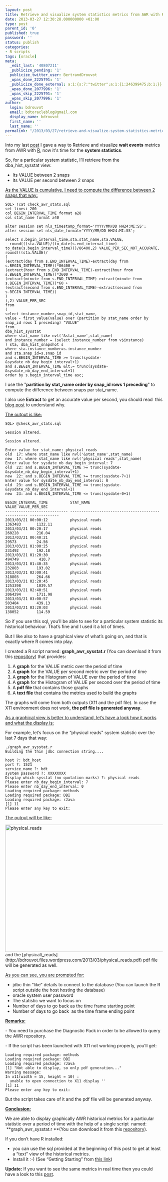 ```yaml
---
layout: post
title: Retrieve and visualize system statistics metrics from AWR with R
date: 2013-03-27 12:30:28.000000000 +01:00
type: post
parent_id: '0'
published: true
password: ''
status: publish
categories:
- R scripts
tags: [oracle]
meta:
  _edit_last: '40807211'
  _publicize_pending: '1'
  publicize_twitter_user: BertrandDrouvot
  _wpas_done_2225791: '1'
  _publicize_done_external: a:1:{s:7:"twitter";a:1:{i:246399475;b:1;}}
  _wpas_done_2077996: '1'
  _wpas_skip_2225791: '1'
  _wpas_skip_2077996: '1'
author:
  login: bdrouvot
  email: bdtoracleblog@gmail.com
  display_name: bdrouvot
  first_name: ''
  last_name: ''
permalink: "/2013/03/27/retrieve-and-visualize-system-statistics-metrics-from-awr-with-r/"
---
```


Into my last [post](http://bdrouvot.wordpress.com/2013/03/26/retrieve-and-visualize-wait-events-metrics-from-awr-with-r/ "Retrieve and visualize wait events metrics from AWR with R") I gave a way to Retrieve and visualize **wait events** metrics from AWR with [R](http://www.r-project.org/), now it's time for the **system statistics**.

So, for a particular system statistic, I’ll retrieve from the dba\_hist\_sysstat view:

-   Its VALUE between 2 snaps
-   Its VALUE per second between 2 snaps

<span style="text-decoration:underline;">As the VALUE is cumulative, I need to compute the difference between 2 snaps that way:</span>

```
SQL> !cat check_awr_stats.sql  
set linesi 200  
col BEGIN_INTERVAL_TIME format a28  
col stat_name format a40

alter session set nls_timestamp_format='YYYY/MM/DD HH24:MI:SS';  
alter session set nls_date_format='YYYY/MM/DD HH24:MI:SS';

select s.begin_interval_time,sta.stat_name,sta.VALUE,  
--round(((sta.VALUE)/(to_date(s.end_interval_time)-to_date(s.begin_interval_time)))/86400,2) VALUE_PER_SEC_NOT_ACCURATE,  
round(((sta.VALUE)/  
(  
(extract(day from s.END_INTERVAL_TIME)-extract(day from s.BEGIN_INTERVAL_TIME))*86400 +  
(extract(hour from s.END_INTERVAL_TIME)-extract(hour from s.BEGIN_INTERVAL_TIME))*3600 +  
(extract(minute from s.END_INTERVAL_TIME)-extract(minute from s.BEGIN_INTERVAL_TIME))*60 +  
(extract(second from s.END_INTERVAL_TIME)-extract(second from s.BEGIN_INTERVAL_TIME))  
)  
),2) VALUE_PER_SEC  
from  
(  
select instance_number,snap_id,stat_name,  
value - first_value(value) over (partition by stat_name order by snap_id rows 1 preceding) "VALUE"  
from  
dba_hist_sysstat  
where stat_name like nvl('&stat_name',stat_name)  
and instance_number = (select instance_number from v$instance)  
) sta, dba_hist_snapshot s  
where sta.instance_number=s.instance_number  
and sta.snap_id=s.snap_id  
and s.BEGIN_INTERVAL_TIME >= trunc(sysdate-&sysdate_nb_day_begin_interval+1)  
and s.BEGIN_INTERVAL_TIME &lt;= trunc(sysdate-&sysdate_nb_day_end_interval+1)  
order by s.begin_interval_time asc;  
```

I use the "**partition by stat\_name order by snap\_id rows 1 preceding**" to compute the difference between snaps par stat\_name.

I also use **Extract** to get an accurate value per second, you should read  this [blog post](http://flashdba.com/2012/08/30/querying-dba_hist_snapshot-and-dba_hist_sysstat/) to understand why.

<span style="text-decoration:underline;">The output is like:</span>

    SQL> @check_awr_stats.sql

    Session altered.

    Session altered.

    Enter value for stat_name: physical reads
    old  17: where stat_name like nvl('&stat_name',stat_name)
    new  17: where stat_name like nvl('physical reads',stat_name)
    Enter value for sysdate_nb_day_begin_interval: 7
    old  22: and s.BEGIN_INTERVAL_TIME >= trunc(sysdate-&sysdate_nb_day_begin_interval+1)
    new  22: and s.BEGIN_INTERVAL_TIME >= trunc(sysdate-7+1)
    Enter value for sysdate_nb_day_end_interval: 0
    old  23: and s.BEGIN_INTERVAL_TIME <= trunc(sysdate-&sysdate_nb_day_end_interval+1)
    new  23: and s.BEGIN_INTERVAL_TIME <= trunc(sysdate-0+1)

    BEGIN_INTERVAL_TIME          STAT_NAME                                     VALUE VALUE_PER_SEC
    ---------------------------- ---------------------------------------- ---------- -------------
    2013/03/21 00:00:12          physical reads                              1363483       1132.11
    2013/03/21 00:20:17          physical reads                               260228        216.04
    2013/03/21 00:40:21          physical reads                                29573         24.56
    2013/03/21 01:00:25          physical reads                               231492        192.18
    2013/03/21 01:20:30          physical reads                               494749         410.7
    2013/03/21 01:40:35          physical reads                               232803        193.02
    2013/03/21 02:00:41          physical reads                               318803        264.66
    2013/03/21 02:20:45          physical reads                              1253398       1039.57
    2013/03/21 02:40:51          physical reads                              2064294       1711.98
    2013/03/21 03:00:57          physical reads                               503404        439.13
    2013/03/21 03:20:03          physical reads                               138052        114.59

So if you use this sql, you’ll be able to see for a particular system statistic its historical behaviour. That’s fine and I used it a lot of times.

But I like also to have a graphical view of what’s going on, and that is exactly where R comes into play.

I created a R script named: **graph\_awr\_sysstat.r** (You can download it from this [repository](https://docs.google.com/folder/d/0B7Jf_4JdsptpRHdyOWk1VTdUdEU/edit "Perl Scripts Shared Directory")) that provides:

1.  A **graph** for the VALUE metric over the period of time
2.  A **graph** for the VALUE per second metric over the period of time
3.  A **graph** for the Histogram of VALUE over the period of time
4.  A **graph** for the Histogram of VALUE per second over the period of time
5.  A **pdf file** that contains those graphs
6.  A **text file** that contains the metrics used to build the graphs

The graphs will come from both outputs (X11 and the pdf file). In case the X11 environment does not work, **the pdf file is generated anyway**.

<span style="text-decoration:underline;">As a graphical view is better to understand, let’s have a look how it works and what the display is:</span>

For example, let’s focus on the “physical reads" system statistic over the last 7 days that way:

    ./graph_awr_sysstat.r
    Building the thin jdbc connection string....

    host ?: bdt_host
    port ?: 1521
    service_name ?: bdt
    system password ?: XXXXXXXX
    Display which sysstat (no quotation marks) ?: physical reads
    Please enter nb_day_begin_interval: 7
    Please enter nb_day_end_interval: 0
    Loading required package: methods
    Loading required package: DBI
    Loading required package: rJava
    [1] 11
    Please enter any key to exit:

<span style="text-decoration:underline;">The output will be like:</span>

<img src="{{ site.baseurl }}/assets/images/physical_reads.png" class="aligncenter size-full wp-image-888" width="620" height="407" alt="physical_reads" />
and the [physical\_reads](http://bdrouvot.files.wordpress.com/2013/03/physical_reads.pdf) pdf file will be generated as well.

<span style="text-decoration:underline;">As you can see, you are prompted for:</span>

-   jdbc thin “like” details to connect to the database (You can launch the R script outside the host hosting the database)
-   oracle system user password
-   The statistic we want to focus on
-   Number of days to go back as the time frame starting point
-   Number of days to go back  as the time frame ending point

**<span style="text-decoration:underline;">Remarks:</span>**

\- You need to purchase the Diagnostic Pack in order to be allowed to query the AWR repository.

\- If the script has been launched with X11 not working properly, you’ll get:

    Loading required package: methods
    Loading required package: DBI
    Loading required package: rJava
    [1] "Not able to display, so only pdf generation..."
    Warning message:
    In x11(width = 15, height = 10) :
      unable to open connection to X11 display ''
    [1] 11
    Please enter any key to exit:

But the script takes care of it and the pdf file will be generated anyway.

<span style="text-decoration:underline;">**Conclusion:**</span>

We are able to display graphically AWR historical metrics for a particular statistic over a period of time with the help of a single script  named:  **graph\_awr\_sysstat.r **(You can download it from this [repository](https://docs.google.com/folder/d/0B7Jf_4JdsptpRHdyOWk1VTdUdEU/edit "Perl Scripts Shared Directory")).

If you don’t have R installed:

-   you can use the sql provided at the beginning of this post to get at least a “text” view of the historical metrics.
-   Install it :-) (See “Getting Starting” from [this link](http://www.r-project.org/))

**Update:** If you want to see the same metrics in real time then you could have a look to this [post](http://bdrouvot.wordpress.com/2013/06/05/retrieve-and-visualize-system-statistics-in-real-time-with-r/ "Retrieve and visualize system statistics in real time with R").

